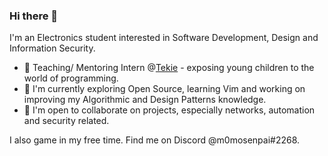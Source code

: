 ### Hi there 👋

I'm an Electronics student interested in Software Development, Design and Information Security. <br>

- 🔭 Teaching/ Mentoring Intern @[Tekie](https://www.tekie.in/) - exposing young children to the world of programming.
- 🌱 I'm currently exploring Open Source, learning Vim and working on improving my Algorithmic and Design Patterns knowledge.
- 👯 I'm open to collaborate on projects, especially networks, automation and security related.

I also game in my free time. Find me on Discord @m0mosenpai#2268. <br>

<!--
**m0mosenpai/m0mosenpai** is a ✨ _special_ ✨ repository because its `README.md` (this file) appears on your GitHub profile.

Here are some ideas to get you started:

- 🔭 I’m currently working on ...
- 🌱 I’m currently learning ...
- 👯 I’m looking to collaborate on ...
- 🤔 I’m looking for help with ...
- 💬 Ask me about ...
- 📫 How to reach me: ...
- 😄 Pronouns: ...
- ⚡ Fun fact: ...
-->
